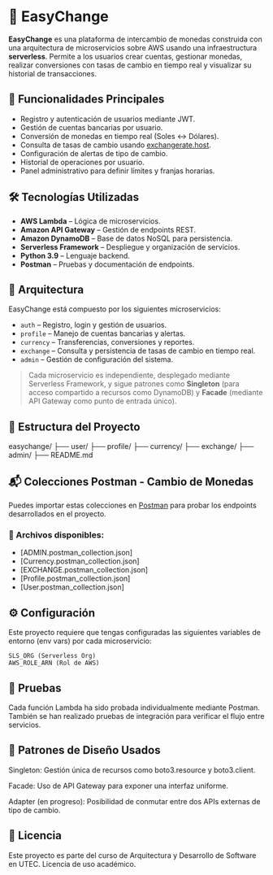 # 💱 EasyChange

**EasyChange** es una plataforma de intercambio de monedas construida con una arquitectura de microservicios sobre AWS usando una infraestructura **serverless**. Permite a los usuarios crear cuentas, gestionar monedas, realizar conversiones con tasas de cambio en tiempo real y visualizar su historial de transacciones.

## 🚀 Funcionalidades Principales

- Registro y autenticación de usuarios mediante JWT.
- Gestión de cuentas bancarias por usuario.
- Conversión de monedas en tiempo real (Soles ↔ Dólares).
- Consulta de tasas de cambio usando [exchangerate.host](https://exchangerate.host/).
- Configuración de alertas de tipo de cambio.
- Historial de operaciones por usuario.
- Panel administrativo para definir límites y franjas horarias.

## 🛠️ Tecnologías Utilizadas

- **AWS Lambda** – Lógica de microservicios.
- **Amazon API Gateway** – Gestión de endpoints REST.
- **Amazon DynamoDB** – Base de datos NoSQL para persistencia.
- **Serverless Framework** – Despliegue y organización de servicios.
- **Python 3.9** – Lenguaje backend.
- **Postman** – Pruebas y documentación de endpoints.

## 🧱 Arquitectura

EasyChange está compuesto por los siguientes microservicios:

- `auth` – Registro, login y gestión de usuarios.
- `profile` – Manejo de cuentas bancarias y alertas.
- `currency` – Transferencias, conversiones y reportes.
- `exchange` – Consulta y persistencia de tasas de cambio en tiempo real.
- `admin` – Gestión de configuración del sistema.

> Cada microservicio es independiente, desplegado mediante Serverless Framework, y sigue patrones como **Singleton** (para acceso compartido a recursos como DynamoDB) y **Facade** (mediante API Gateway como punto de entrada único).

## 📁 Estructura del Proyecto

easychange/
├── user/
├── profile/
├── currency/
├── exchange/
├── admin/
├── README.md


## 📬 Colecciones Postman - Cambio de Monedas

Puedes importar estas colecciones en [Postman](https://www.postman.com/) para probar los endpoints desarrollados en el proyecto.

### 🔗 Archivos disponibles:

- [ADMIN.postman_collection.json]
- [Currency.postman_collection.json]
- [EXCHANGE.postman_collection.json]
- [Profile.postman_collection.json]
- [User.postman_collection.json]

## ⚙️ Configuración

Este proyecto requiere que tengas configuradas las siguientes variables de entorno (env vars) por cada microservicio:

```env
SLS_ORG (Serverless Org)
AWS_ROLE_ARN (Rol de AWS)
```

## 🧪 Pruebas
Cada función Lambda ha sido probada individualmente mediante Postman. También se han realizado pruebas de integración para verificar el flujo entre servicios.

## 🧠 Patrones de Diseño Usados
Singleton: Gestión única de recursos como boto3.resource y boto3.client.

Facade: Uso de API Gateway para exponer una interfaz uniforme.

Adapter (en progreso): Posibilidad de conmutar entre dos APIs externas de tipo de cambio.

## 📄 Licencia
Este proyecto es parte del curso de Arquitectura y Desarrollo de Software en UTEC.
Licencia de uso académico.
